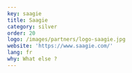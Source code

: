 ```yaml
---
key: saagie
title: Saagie
category: silver
order: 20
logo: /images/partners/logo-saagie.jpg
website: 'https://www.saagie.com/'
lang: fr
why: What else ?
---
```

